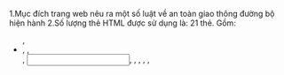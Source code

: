 
1.Mục đích trang web nêu ra một số luật về an toàn giao thông đường bộ hiện hành
2.Số lượng thẻ HTML được sử dụng là: 21 thẻ.
Gồm: <ul>, <li>, <body>, <div>, <input>, <head>, <tittle>, <a>, <marqee>, <img>
<script>, <span>, <i>, <button>, <p>, <h2>, <style>, <var>, <link>, <font>, <center>.
  
3.Số lượng CSS được sử dụng là 19.
Gồm: font-size, width, margin, background, height, float, min-height, text-align, color, clear, line-height, list-style, padding, text-decoration, display, position, border-bottom, margin-bottom, margin-top.

4.Số lượng hàm javascript được sử dụng là 3.
Gồm:  function clock, function (), function hello,
   +  Hàm function clock dùng để hiển thị đồng hồ thời gian trên web.
   + Hàm function () dùng để đổi màu background của tên miền web.
   + Hàm function hello dùng để hiển thị đoạn nội dung “Bạn vừa click vào ô tìm kiếm” khi click chuột vào ô tìm kiếm.
   
5. Có 3 sự kiện (event)  được dùng.
     5.1. Một là khi ta click vào phần đổi màu đỏ hoặc đổi màu xanh trên web thì ngay lập tức background của tên miền web sẽ chuyển thành màu đỏ hoặc xanh.
     5.2. Hai là khi ta ckick vào tìm kiếm thì sẽ hiện ra đoạn văn bản “Bạn vừa click vào ô tìm kiếm”. 
     5.3. Ba là khi ta rê chuột vào “Trang chủ     Giới thiệu     Tin tức    Hỗ trợ-Giải đáp” thì ngay lập tức những mục menu con trong đó sẽ hiện ra.
6. Kết hợp giữa JS và CSS là khi click vào phần đổi màu đỏ hoặc xanh thì thanh backgroud sẽ thành màu đỏ hoặc xanh.

